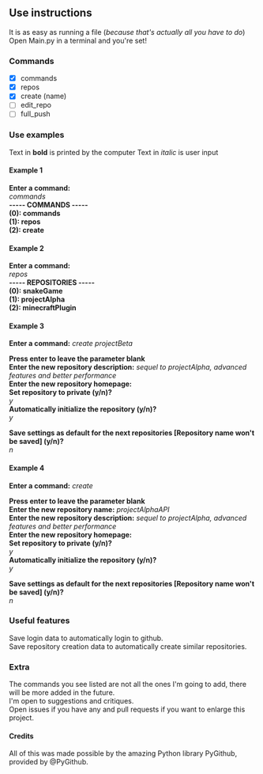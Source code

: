 ## Use instructions
It is as easy as running a file (*because that's actually all you have to do*)  
Open Main.py in a terminal and you're set!

### Commands
- [x] commands
- [x] repos
- [x] create (name)
- [ ] edit_repo
- [ ] full_push

### Use examples
Text in **bold** is printed by the computer
Text in *italic* is user input

#### Example 1
**Enter a command:**  
*commands*  
**----- COMMANDS -----**  
**(0): commands**  
**(1): repos**  
**(2): create**

#### Example 2
**Enter a command:**  
*repos*  
**----- REPOSITORIES -----**  
**(0): snakeGame**  
**(1): projectAlpha**  
**(2): minecraftPlugin**

#### Example 3
**Enter a command:**
*create projectBeta*

**Press enter to leave the parameter blank**  
**Enter the new repository description:** *sequel to projectAlpha, advanced features and better performance*  
**Enter the new repository homepage:**    
**Set repository to private (y/n)?**  
*y*  
**Automatically initialize the repository (y/n)?**  
*y*  

**Save settings as default for the next repositories [Repository name won't be saved] (y/n)?**  
*n*

#### Example 4
**Enter a command:**
*create*

**Press enter to leave the parameter blank**  
**Enter the new repository name:** *projectAlphaAPI*  
**Enter the new repository description:** *sequel to projectAlpha, advanced features and better performance*  
**Enter the new repository homepage:**    
**Set repository to private (y/n)?**  
*y*  
**Automatically initialize the repository (y/n)?**  
*y*  

**Save settings as default for the next repositories [Repository name won't be saved] (y/n)?**  
*n*

### Useful features
Save login data to automatically login to github.  
Save repository creation data to automatically create similar repositories.


### Extra
The commands you see listed are not all the ones I'm going to add, there will be more added in the future.  
I'm open to suggestions and critiques.  
Open issues if you have any and pull requests if you want to enlarge this project.

#### Credits
All of this was made possible by the amazing Python library PyGithub, provided by @PyGithub.